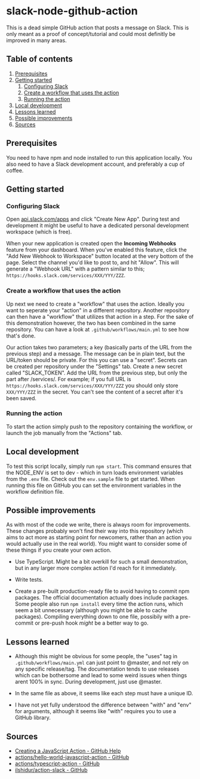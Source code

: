 # slack-node-github-action
This is a dead simple GitHub action that posts a message on Slack. This is only meant as a proof of concept/tutorial and could most definitly be improved in many areas.

## Table of contents

1. [Prerequisites](#prerequisites)
2. [Getting started](#getting-started)
    1. [Configuring Slack](configuring-slack)
    2. [Create a workflow that uses the action](#create-a-workflow-that-uses-the-action)
    3. [Running the action](#running-the-action)
3. [Local development](local-development)
4. [Lessons learned](#lessons-learned)
5. [Possible improvements](#possible-improvements)
6. [Sources](#sources)

## Prerequisites
You need to have npm and node installed to run this application locally. You also need to have a Slack development account, and preferably a cup of coffee.

## Getting started


### Configuring Slack
Open [api.slack.com/apps](https://api.slack.com/apps) and click "Create New App". During test and development it might be useful to have a dedicated personal development workspace (which is free).

When your new application is created open the **Incoming Webhooks** feature from your dashboard. When you've enabled this feature, click the "Add New Webhook to Workspace" button located at the very bottom of the page. Select the channel you'd like to post to, and hit "Allow". This will generate a "Webhook URL" with a pattern similar to this; ``https://hooks.slack.com/services/XXX/YYY/ZZZ``.

### Create a workflow that uses the action
Up next we need to create a "workflow" that uses the action. Ideally you want to seperate your "action" in a different repository. Another repository can then have a "workflow" that utilizes that action in a step. For the sake of this demonstration however, the two has been combined in the same repository. You can have a look at ``.github/workflows/main.yml`` to see how that's done.

Our action takes two parameters; a key (basically parts of the URL from the previous step) and a message. The message can be in plain text, but the URL/token should be private. For this you can use a "secret". Secrets can be created per repository under the "Settings" tab. Create a new secret called "SLACK_TOKEN". Add the URL from the previous step, but only the part after /services/. For example; if you full URL is ``https://hooks.slack.com/services/XXX/YYY/ZZZ`` you should only store ``XXX/YYY/ZZZ`` in the secret. You can't see the content of a secret after it's been saved.

### Running the action
To start the action simply push to the repository containing the workflow, or launch the job manually from the "Actions" tab. 


## Local development
To test this script locally, simply run ``npm start``. This command ensures that the NODE_ENV is set to dev - which in turn loads environment variables from the ``.env`` file. Check out the ``env.sample`` file to get started. When running this file on GitHub you can set the environment variables in the workflow definition file.

## Possible improvements
As with most of the code we write, there is always room for improvements. These changes probably won't find their way into this repository (which aims to act more as starting point for newcomers, rather than an action you would actually use in the real world). You might want to consider some of these things if you create your own action.

- Use TypeScript. Might be a bit overkill for such a small demonstration, but in any larger more complex action I'd reach for it immediately.

- Write tests. 

- Create a pre-built production-ready file to avoid having to commit npm packages. The official documentation actually does include packages. Some people also run ``npm install`` every time the action runs, which seem a bit unnecessary (although you might be able to cache packages). Compiling everything down to one file, possibily with a pre-commit or pre-push hook *might* be a better way to go.



## Lessons learned
- Although this might be obvious for some people, the "uses" tag in ``.github/workflows/main.yml`` can just point to @master, and not rely on any specific release/tag. The documentation tends to use releases which can be bothersome and lead to some weird issues when things arent 100% in sync. During development, just use @master.

- In the same file as above, it seems like each step must have a unique ID. 

- I have not yet fully understood the difference between "with" and "env" for arguments, although it seems like "with" requires you to use a GitHub library. 


## Sources 
- [Creating a JavaScript Action - GitHub Help](https://help.github.com/en/actions/automating-your-workflow-with-github-actions/creating-a-javascript-action)
- [actions/hello-world-javascript-action - GitHub](https://github.com/actions/hello-world-javascript-action)
- [actions/typescript-action - GitHub](https://github.com/actions/typescript-action)
- [ilshidur/action-slack - GitHub](https://github.com/Ilshidur/action-slack)

